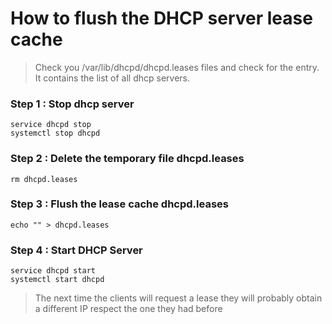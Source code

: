 # How to flush the DHCP server lease cache

> Check you /var/lib/dhcpd/dhcpd.leases files and check for the entry. It contains the list of all dhcp servers.

### Step 1 : Stop dhcp server
`service dhcpd stop` <br>
`systemctl stop dhcpd`

### Step 2 : Delete the temporary file dhcpd.leases
`rm dhcpd.leases`

### Step 3 : Flush the lease cache dhcpd.leases
`echo "" > dhcpd.leases`

### Step 4 : Start DHCP Server
`service dhcpd start` <br>
`systemctl start dhcpd`

> The next time the clients will request a lease they will probably obtain a different IP respect the one they had before
